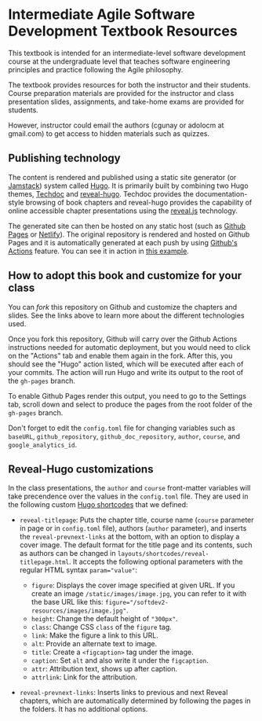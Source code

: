 # Intermediate Agile Software Development Textbook Resources

This textbook is intended for an intermediate-level software
development course at the undergraduate level that teaches software
engineering principles and practice following the Agile philosophy.

The textbook provides resources for both the instructor and their
students. Course preparation materials are provided for the instructor
and class presentation slides, assignments, and take-home exams are
provided for students.

However, instructor could email the authors (cgunay or adolocm at gmail.com) to get access to hidden materials such as quizzes.

## Publishing technology

The content is rendered and published using a static site generator
(or [Jamstack](https://jamstack.org/)) system
called [Hugo](https://gohugo.io/). It is primarily built by combining
two Hugo
themes, [Techdoc](https://themes.gohugo.io/hugo-theme-techdoc/)
and [reveal-hugo](https://themes.gohugo.io/reveal-hugo/). Techdoc
provides the documentation-style browsing of book chapters and
reveal-hugo provides the capability of online accessible chapter
presentations using the [reveal.js](https://revealjs.com/) technology.

The generated site can then be hosted on any static host (such
as [Github Pages](https://pages.github.com/)
or [Netlify](https://www.netlify.com/)). The original repository is
rendered and hosted on Github Pages and it is automatically generated
at each push by
using [Github's Actions](https://github.com/features/actions)
feature. You can see it in action in
[this example](https://soft-eng-practicum.github.io/softdev2-resources/).

## How to adopt this book and customize for your class

You can _fork_ this repository on Github and customize the chapters and
slides. See the links above to learn more about the different
technologies used.

Once you fork this repository, Github will carry over the Github
Actions instructions needed for automatic deployment, but you would
need to click on the "Actions" tab and enable them again in the
fork. After this, you should see the "Hugo" action listed, which will
be executed after each of your commits. The action will run Hugo and
write its output to the root of the `gh-pages` branch.

To enable Github Pages render this output, you need to go to the
Settings tab, scroll down and select to produce the pages from the
root folder of the `gh-pages` branch.

Don't forget to edit the `config.toml` file for changing variables
such as `baseURL`, `github_repository`, `github_doc_repository`,
`author`, `course`, and `google_analytics_id`.

## Reveal-Hugo customizations

In the class presentations, the `author` and `course` front-matter
variables will take precendence over the values in the `config.toml`
file. They are used in the following
custom
[Hugo shortcodes](https://gohugo.io/content-management/shortcodes/)
that we defined:

- `reveal-titlepage`: Puts the chapter title, course name (`course`
  parameter in page or in `config.toml` file), authors (`author`
  parameter), and inserts the `reveal-prevnext-links` at the bottom,
  with an option to display a cover image. The default format for the
  title page and its contents, such as authors can be changed in
  `layouts/shortcodes/reveal-titlepage.html`. It accepts the following
  optional parameters with the regular HTML syntax `param="value"`:
  - `figure`: Displays the cover image specified at given
    URL. If you create an image `/static/images/image.jpg`, you can
    refer to it with the base URL like this:
    `figure="/softdev2-resources/images/image.jpg"`.
  - `height`: Change the default height of `"300px"`.
  - `class`: Change CSS `class` of the `figure` tag.
  - `link`: Make the figure a link to this URL.
  - `alt`: Provide an alternate text to image.
  - `title`: Create a `<figcaption>` tag under the image.
  - `caption`: Set `alt` and also write it under the `figcaption`.
  - `attr`: Attribution text, shows up after caption.
  - `attrlink`: Link for the attribution.

- `reveal-prevnext-links`: Inserts links to previous and next Reveal
  chapters, which are automatically determined by following the pages
  in the folders. It has no additional options.
